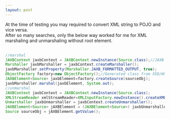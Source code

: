 ```yaml
---
layout: post
---
```

At the time of testing you may required to convert XML string to POJO and vice versa.<br>
After so many searches, only the below way worked for me for XML marshaling and unmarshaling without root element.
<br><br>
```java
//marshal
JAXBContext jaxbContext = JAXBContext.newInstance(Source.class);//JAXB library
Marshaller jaxbMarshaller = jaxbContext.createMarshaller();
jaxbMarshaller.setProperty(Marshaller.JAXB_FORMATTED_OUTPUT, true);
ObjectFactory factory=new ObjectFactory();//Generated class from XSD/WSDL file
JAXBElement<Source> jaxbElement=factory.createSource(sourceObj);        
jaxbMarshaller.marshal(jaxbElement, System.out);
//unmarshal
JAXBContext jaxbContext = JAXBContext.newInstance(Source.class);
XMLStreamReader xmlStreamReader=XMLInputFactory.newInstance().createXMLStreamReader(new FileReader("./src/test/resources/source.xml"));
Unmarshaller jaxbUnmarshaller = jaxbContext.createUnmarshaller();
JAXBElement<Source> jAXBElement = (JAXBElement<Source>) jaxbUnmarshaller.unmarshal(xmlStreamReader, Source.class);
Source sourceObj = jAXBElement.getValue();
```
